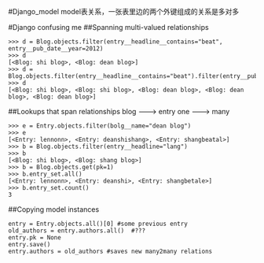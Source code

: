 #Django_model
model表关系，一张表里边的两个外键组成的关系是多对多

#Django confusing me
##Spanning multi-valued relationships

	>>> d = Blog.objects.filter(entry__headline__contains="beat", entry__pub_date__year=2012)
	>>> d 
	[<Blog: shi blog>, <Blog: dean blog>]
	>>> d = Blog.objects.filter(entry__headline__contains="beat").filter(entry__pub_date__year=2012)
	>>> d
	[<Blog: shi blog>, <Blog: shi blog>, <Blog: dean blog>, <Blog: dean blog>, <Blog: dean blog>]

##Lookups that span relationships  blog ---> entry  one ---> many

	>>> e = Entry.objects.filter(bolg__name="dean blog")
	>>> e
	[<Entry: lennonn>, <Entry: deanshishang>, <Entry: shangbeatal>]
	>>> b = Blog.objects.filter(entry__headline="lang")
	>>> b
	[<Blog: shi blog>, <Blog: shang blog>]
	>>> b = Blog.objects.get(pk=1)
	>>> b.entry_set.all()
	[<Entry: lennonn>, <Entry: deanshi>, <Entry: shangbetale>]
	>>> b.entry_set.count()
	3

##Copying model instances

	entry = Entry.objects.all()[0] #some previous entry
	old_authors = entry.authors.all()  #???
	entry.pk = None
	entry.save()
	entry.authors = old_authors #saves new many2many relations

